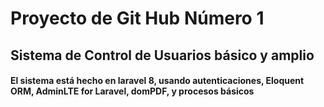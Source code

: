 # Proyecto de Git Hub Número 1

## Sistema de Control de Usuarios básico y amplio

#### El sistema está hecho en laravel 8, usando autenticaciones, Eloquent ORM, AdminLTE for Laravel, domPDF, y procesos básicos